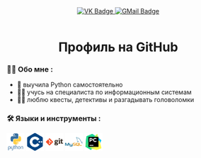 <div id="badges" align="center">
  <a href="https://vk.com/margarystotch">
    <img src="https://img.shields.io/badge/VK-blue?style=for-the-badge&logo=VK&logoColor=white" alt="VK Badge"/>
  </a>

  <a href="mailto:margarystotch@gmail.com">
    <img src="https://img.shields.io/badge/EMAIL-red?style=for-the-badge&logo=Gmail&logoColor=white" alt="GMail Badge"/>
  </a>
</div>

<div id="viewprof" align="center">
  <img src="https://komarev.com/ghpvc/?username=margarystotch&style=flat-square&color=blue" alt=""/>
</div>

<div id="hithere" align="center">
  <h1> Профиль на GitHub </h1>
</div>

### :woman_technologist: Обо мне :
- :brain: выучила Python самостоятельно
- :woman_student: учусь на специалиста по информационным системам
- :female_detective: люблю квесты, детективы и разгадывать головоломки

### :hammer_and_wrench: Языки и инструменты : 
<div>
  <img src="https://github.com/devicons/devicon/blob/master/icons/python/python-original-wordmark.svg" width="40" height="40"/>
  <img src="https://github.com/devicons/devicon/blob/master/icons/cplusplus/cplusplus-plain.svg" width="40" height="40"/>
  <img src="https://github.com/devicons/devicon/blob/master/icons/git/git-original-wordmark.svg" width="40" height="40"/>
  <img src="https://github.com/devicons/devicon/blob/master/icons/mysql/mysql-original-wordmark.svg" width="40" height="40"/>
  <img src="https://github.com/devicons/devicon/blob/master/icons/pycharm/pycharm-original.svg" width="40" height="40"/>
</div>


<!--

## Hi there 👋

**margarystotch/margarystotch** is a ✨ _special_ ✨ repository because its `README.md` (this file) appears on your GitHub profile.

Here are some ideas to get you started:

- 🔭 I’m currently working on ...
- 🌱 I’m currently learning ...
- 👯 I’m looking to collaborate on ...
- 🤔 I’m looking for help with ...
- 💬 Ask me about ...
- 📫 How to reach me: ...
- 😄 Pronouns: ...
- ⚡ Fun fact: ...
-->
